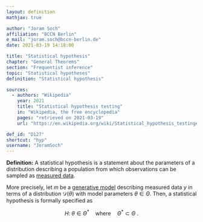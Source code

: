 ```yaml
---
layout: definition
mathjax: true

author: "Joram Soch"
affiliation: "BCCN Berlin"
e_mail: "joram.soch@bccn-berlin.de"
date: 2021-03-19 14:18:00

title: "Statistical hypothesis"
chapter: "General Theorems"
section: "Frequentist inference"
topic: "Statistical hypotheses"
definition: "Statistical hypothesis"

sources:
  - authors: "Wikipedia"
    year: 2021
    title: "Statistical hypothesis testing"
    in: "Wikipedia, the free encyclopedia"
    pages: "retrieved on 2021-03-19"
    url: "https://en.wikipedia.org/wiki/Statistical_hypothesis_testing#Definition_of_terms"

def_id: "D127"
shortcut: "hyp"
username: "JoramSoch"
---
```



**Definition:** A statistical hypothesis is a statement about the parameters of a distribution describing a population from which observations can be sampled as [measured data](/D/data).

More precisely, let $m$ be a [generative model](/D/gm) describing measured data $y$ in terms of a distribution $\mathcal{D}(\theta)$ with model parameters $\theta \in \Theta$. Then, a statistical hypothesis is formally specified as

$$ \label{eq:hyp}
H: \; \theta \in \Theta^{*} \quad \text{where} \quad \Theta^{*} \subset \Theta \; .
$$